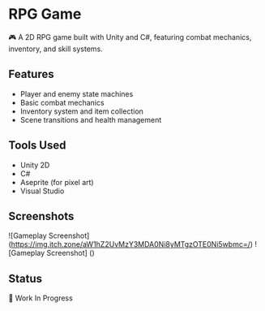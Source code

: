 # RPG Game

🎮 A 2D RPG game built with Unity and C#, featuring combat mechanics, inventory, and skill systems.

## Features
- Player and enemy state machines
- Basic combat mechanics
- Inventory system and item collection
- Scene transitions and health management

## Tools Used
- Unity 2D
- C#
- Aseprite (for pixel art)
- Visual Studio

## Screenshots
![Gameplay Screenshot] (https://img.itch.zone/aW1hZ2UvMzY3MDA0Ni8yMTgzOTE0Ni5wbmc=/)
![Gameplay Screenshot] ()


## Status
🚧 Work In Progress
